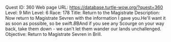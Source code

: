 Quest ID: 360
Web page URL: https://database.turtle-wow.org/?quest=360
Level: 9
Min Level: 6
Race: 178
Title: Return to the Magistrate
Description: Now return to Magistrate Sevren with the information I gave you.He'll want it as soon as possible, so be swift.$B$BAnd if you see any Scourge on your way back, take them down - we can't let them wander our lands unchallenged.
Objective: Return to Magistrate Sevren in Brill.
